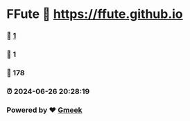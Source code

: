 # FFute :link: https://ffute.github.io 
### :page_facing_up: [1](https://ffute.github.io/tag.html) 
### :speech_balloon: 1 
### :hibiscus: 178 
### :alarm_clock: 2024-06-26 20:28:19 
### Powered by :heart: [Gmeek](https://github.com/Meekdai/Gmeek)
